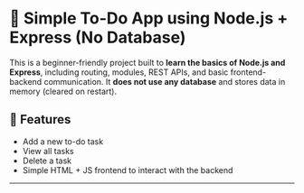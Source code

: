 # 📝 Simple To-Do App using Node.js + Express (No Database)

This is a beginner-friendly project built to **learn the basics of Node.js and Express**, including routing, modules, REST APIs, and basic frontend-backend communication. It **does not use any database** and stores data in memory (cleared on restart).

## 🚀 Features

- Add a new to-do task
- View all tasks
- Delete a task
- Simple HTML + JS frontend to interact with the backend

---



